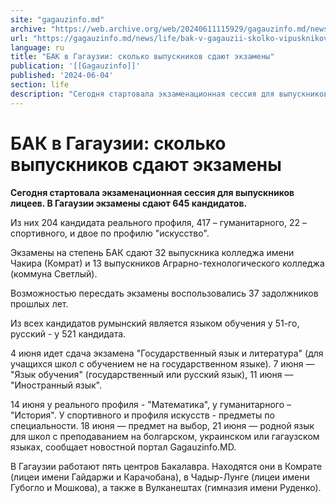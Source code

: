 ```yaml
---
site: "gagauzinfo.md"
archive: "https://web.archive.org/web/20240611115929/gagauzinfo.md/news/life/bak-v-gagauzii-skolko-vipusknikov-sdayut-ekzameni"
url: "https://gagauzinfo.md/news/life/bak-v-gagauzii-skolko-vipusknikov-sdayut-ekzameni"
language: ru
title: "БАК в Гагаузии: сколько выпускников сдают экзамены"
publication: '[[Gagauzinfo]]'
published: '2024-06-04'
section: life
description: "Сегодня стартовала экзаменационная сессия для выпускников лицеев. В Гагаузии экзамены сдают 645 кандидатов."
---
```


# БАК в Гагаузии: сколько выпускников сдают экзамены

**Сегодня стартовала экзаменационная сессия для выпускников лицеев. В Гагаузии экзамены сдают 645 кандидатов.**

Из них 204 кандидата реального профиля, 417 – гуманитарного, 22 – спортивного, и двое по профилю "искусство".

Экзамены на степень БАК сдают 32 выпускника колледжа имени Чакира (Комрат) и 13 выпускников Аграрно-технологического колледжа (коммуна Светлый).

Возможностью пересдать экзамены воспользовались 37 задолжников прошлых лет.

Из всех кандидатов румынский является языком обучения у 51-го, русский - у 521 кандидата.

4 июня идет сдача экзамена "Государственный язык и литература" (для учащихся школ с обучением не на государственном языке). 7 июня — "Язык обучения" (государственный или русский язык), 11 июня — "Иностранный язык".

14 июня у реального профиля - "Математика", у гуманитарного – "История". У спортивного и профиля искусств - предметы по специальности. 18 июня — предмет на выбор, 21 июня — родной язык для школ с преподаванием на болгарском, украинском или гагаузском языках, сообщает новостной портал Gagauzinfo.MD.

В Гагаузии работают пять центров Бакалавра. Находятся они в Комрате (лицеи имени Гайдаржи и Карачобана), в Чадыр-Лунге (лицеи имени Губогло и Мошкова), а также в Вулканештах (гимназия имени Руденко).